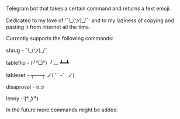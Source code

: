 Telegram bot that takes a certain command and returns a text emoji. 
<p> Dedicated to my love of '¯\_(ツ)_/¯' and to my laziness of copying and pasting it from internet all the time. </p>
<p>Currently supports the following commands: </p>
<p>shrug - ¯\_(ツ)_/¯ </p>
<p>tableflip - (╯°□°）╯︵ ┻━┻ </p>
<p>tableset - ┬──┬ ノ( ゜-゜ノ) </p>
<p>disaproval - ಠ_ಠ </p>
<p>lenny -  ͡(° ͜ʖ ͡°) </p>
<p>In the future more commands might be added. </p>

